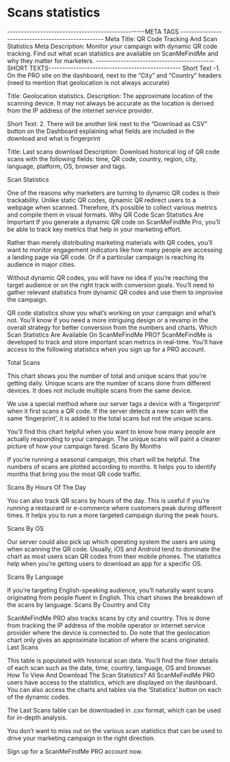 <h1>Scans statistics</h1>

--------------------------------------------------META TAGS --------------------------------------------------
Meta Title: QR Code Tracking And Scan Statistics
Meta Description:  Monitor your campaign with dynamic QR code tracking. Find out what scan statistics are available on ScanMeFindMe and why they matter for marketers.
------------------------------------------- SHORT TEXTS------------------------------------------------
Short Text -1. On the PRO site on the dashboard, next to the “City” and “Country” headers (need to mention that geolocation is not always accurate)

Title: Geolocation statistics.
Description: The approximate location of the scanning device. It may not always be accurate as the location is derived from the IP address of the internet service provider.

Short Text: 2. There will be another link next to the “Download as CSV” button on the Dashboard explaining what fields are included in the download and what is fingerprint

Title: Last scans download
Description: Download historical log of QR code scans with the following fields: time, QR code, country, region, city, language, platform, OS, browser and tags.

Scan Statistics

One of the reasons why marketers are turning to dynamic QR codes is their trackability. Unlike static QR codes, dynamic QR redirect users to a webpage when scanned. Therefore, it’s possible to collect various metrics and compile them in visual formats.
Why QR Code Scan Statistics Are Important
If you generate a dynamic QR code on ScanMeFindMe Pro, you’ll be able to track key metrics that help in your marketing effort.

Rather than merely distributing marketing materials with QR codes, you’ll want to monitor engagement indicators like how many people are accessing a landing page via QR code. Or if a particular campaign is reaching its audience in major cities.

Without dynamic QR codes, you will have no idea if you’re reaching the target audience or on the right track with conversion goals. You’ll need to gather relevant statistics from dynamic QR codes and use them to improvise the campaign.

QR code statistics show you what’s working on your campaign and what’s not. You’ll know if you need a more intriguing design or a revamp in the overall strategy for better conversion from the numbers and charts.
Which Scan Statistics Are Available On ScanMeFindMe PRO?
ScanMeFindMe is developed to track and store important scan metrics in real-time. You’ll have access to the following statistics when you sign up for a PRO account.

Total Scans

This chart shows you the number of total and unique scans that you’re getting daily.
Unique scans are the number of scans done from different devices. It does not include multiple scans from the same device.

We use a special method where our server tags a device with a ‘fingerprint’ when it first scans a QR code. If the server detects a new scan with the same ‘fingerprint’, it is added to the total scans but not the unique scans.

You’ll find this chart helpful when you want to know how many people are actually responding to your campaign. The unique scans will paint a clearer picture of how your campaign fared.
Scans By Months



If you’re running a seasonal campaign, this chart will be helpful. The numbers of scans are plotted according to months. It helps you to identify months that bring you the most QR code traffic.

Scans By Hours Of The Day

You can also track QR scans by hours of the day. This is useful if you’re running a restaurant or e-commerce where customers peak during different times. It helps you to run a more targeted campaign during the peak hours.

Scans By OS

Our server could also pick up which operating system the users are using when scanning the QR code. Usually, iOS and Android tend to dominate the chart as most users scan QR codes from their mobile phones. The statistics help when you’re getting users to download an app for a specific OS.

Scans By Language


If you’re targeting English-speaking audience, you’ll naturally want scans originating from people fluent in English. This chart shows the breakdown of the scans by language.
Scans By Country and City


ScanMeFindMe PRO also tracks scans by city and country. This is done from tracking the IP address of the mobile operator or internet service provider where the device is connected to. Do note that the geolocation chart only gives an approximate location of where the scans originated.
Last Scans


This table is populated with historical scan data. You’ll find the finer details of each scan such as the date, time, country, language, OS and browser.
How To View And Download The Scan Statistics?
All ScanMeFindMe PRO users have access to the statistics, which are displayed on the dashboard. You can also access the charts and tables via the ‘Statistics’ button on each of the dynamic codes.



The Last Scans table can be downloaded in .csv format, which can be used for in-depth analysis.


You don’t want to miss out on the various scan statistics that can be used to drive your marketing campaign in the right direction.

Sign up for a ScanMeFindMe PRO account now.
